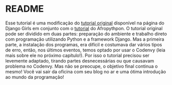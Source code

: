 # README

Esse tutorial é uma modificação do [tutorial original](https://tutorial.djangogirls.org/pt/) disponível na página do Django Girls em conjunto com o [tutorial](https://afropython.gitbook.io/tutorial/) do Afropythpon. O tutorial original pode ser dividido em duas partes: preparação do ambiente e trabalho direto com programação utilizando Python e a framework Django. Mas a primeira parte, a instalação dos programas, era difícil e costumava dar vários tipos de erro, então, nos últimos eventos, temos optado por usar o Codenvy \(leia mais sobre ele no próximo capítulo!\). Por isso o tutorial precisou ser levemente adaptado, tirando partes desnecessárias ou que causavam problema no Codenvy. Mas não se preocupe, o objetivo final continua o mesmo! Você vai sair da oficina com seu blog no ar e uma ótima introdução ao mundo da programação!

